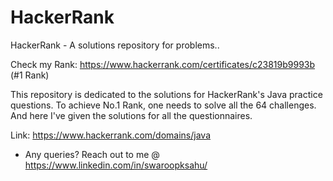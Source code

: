 # HackerRank
HackerRank - A solutions repository for problems..

Check my Rank: https://www.hackerrank.com/certificates/c23819b9993b (#1 Rank)

This repository is dedicated to the solutions for HackerRank's Java practice questions.
To achieve No.1 Rank, one needs to solve all the 64 challenges. And here I've given the solutions for all the questionnaires.

Link: https://www.hackerrank.com/domains/java

- Any queries?
Reach out to me @
https://www.linkedin.com/in/swaroopksahu/
